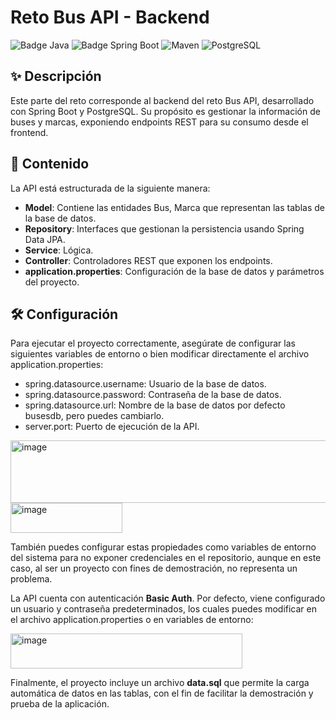 # Reto Bus API - Backend

![Badge Java](https://img.shields.io/badge/Java-21-blue)
![Badge Spring Boot](https://img.shields.io/badge/Spring%20Boot-3.5.6-blue)
![Maven](https://img.shields.io/badge/Maven-3.9.11-blue)
![PostgreSQL](https://img.shields.io/badge/PostgreSQL-18.0-blue)

## ✨ Descripción

Este parte del reto corresponde al backend del reto Bus API, desarrollado con Spring Boot y PostgreSQL.
Su propósito es gestionar la información de buses y marcas, exponiendo endpoints REST para su consumo desde el frontend.

## 🚀 Contenido

La API está estructurada de la siguiente manera:

- **Model**: Contiene las entidades Bus, Marca que representan las tablas de la base de datos.
- **Repository**: Interfaces que gestionan la persistencia usando Spring Data JPA.
- **Service**: Lógica.
- **Controller**: Controladores REST que exponen los endpoints.
- **application.properties**: Configuración de la base de datos y parámetros del proyecto.

## 🛠️ Configuración 

Para ejecutar el proyecto correctamente, asegúrate de configurar las siguientes variables de entorno o bien modificar directamente el archivo application.properties:

- spring.datasource.username: Usuario de la base de datos.
- spring.datasource.password: Contraseña de la base de datos.
- spring.datasource.url: Nombre de la base de datos por defecto busesdb, pero puedes cambiarlo.
- server.port: Puerto de ejecución de la API.

<img width="542" height="100" alt="image" src="https://github.com/user-attachments/assets/e7c013ff-d260-41bc-96d2-b94b1e2ea1c7" />
<br>
<img width="179" height="48" alt="image" src="https://github.com/user-attachments/assets/bfe5f9c5-9240-436b-8ded-04945a1f7eba" />

También puedes configurar estas propiedades como variables de entorno del sistema para no exponer credenciales en el repositorio, aunque en este caso, al ser un proyecto con fines de demostración, no representa un problema.

La API cuenta con autenticación **Basic Auth**.
Por defecto, viene configurado un usuario y contraseña predeterminados, los cuales puedes modificar en el archivo application.properties o en variables de entorno:

<img width="371" height="56" alt="image" src="https://github.com/user-attachments/assets/2720dce5-5af2-4021-a083-b0794686857d" />

Finalmente, el proyecto incluye un archivo **data.sql** que permite la carga automática de datos en las tablas, con el fin de facilitar la demostración y prueba de la aplicación.
